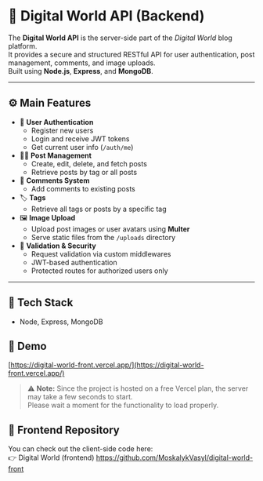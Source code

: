 # 💾 Digital World API (Backend)

The **Digital World API** is the server-side part of the *Digital World* blog platform.  
It provides a secure and structured RESTful API for user authentication, post management, comments, and image uploads.  
Built using **Node.js**, **Express**, and **MongoDB**.

---

## ⚙️ Main Features

- 🔐 **User Authentication**
  - Register new users
  - Login and receive JWT tokens
  - Get current user info (`/auth/me`)
- 🧑‍💻 **Post Management**
  - Create, edit, delete, and fetch posts
  - Retrieve posts by tag or all posts
- 💬 **Comments System**
  - Add comments to existing posts
- 🏷️ **Tags**
  - Retrieve all tags or posts by a specific tag
- 🖼️ **Image Upload**
  - Upload post images or user avatars using **Multer**
  - Serve static files from the `/uploads` directory
- 🧩 **Validation & Security**
  - Request validation via custom middlewares
  - JWT-based authentication
  - Protected routes for authorized users only

---

## 🧠 Tech Stack

- Node, Express, MongoDB

 <h2>🚀 Demo</h2>

[https://digital-world-front.vercel.app/](https://digital-world-front.vercel.app/)

> ⚠️ **Note:** Since the project is hosted on a free Vercel plan, the server may take a few seconds to start.  
> Please wait a moment for the functionality to load properly.

  <h2>💾 Frontend Repository</h2>

You can check out the client-side code here:  
👉 Digital World (frontend)  https://github.com/MoskalykVasyl/digital-world-front
